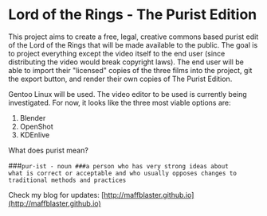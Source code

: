 # Lord of the Rings - The Purist Edition

This project aims to create a free, legal, creative commons based purist edit of the Lord of the Rings that will be made available to the public. The goal is to project everything except the video itself to the end user (since distributing the video would break copyright laws). The end user will be able to import their "licensed" copies of the three films into the project, git the export button, and render their own copies of The Purist Edition.

Gentoo Linux will be used. The video editor to be used is currently being investigated. For now, it looks like the three most viable options are:
1. Blender
2. OpenShot
3. KDEnlive

What does purist mean?

###<code>pur·ist - noun
###a person who has very strong ideas about what is correct or acceptable and who usually opposes changes to traditional methods and practices</code>

Check my blog for updates: [http://maffblaster.github.io](http://maffblaster.github.io)